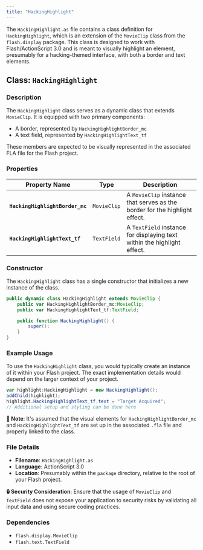 ```yaml
---
title: "HackingHighlight"
---
```


The `HackingHighlight.as` file contains a class definition for `HackingHighlight`, which is an extension of the `MovieClip` class from the `flash.display` package.
This class is designed to work with Flash/ActionScript 3.0 and is meant to visually highlight an element, presumably for a hacking-themed interface, with both a border and text elements.

## Class: `HackingHighlight`

### Description

The `HackingHighlight` class serves as a dynamic class that extends `MovieClip`.
It is equipped with two primary components:

- A border, represented by `HackingHighlightBorder_mc`
- A text field, represented by `HackingHighlightText_tf`

These members are expected to be visually represented in the associated FLA file for the Flash project.

### Properties

| Property Name               | Type          | Description                              |
| --------------------------- | ------------- | ---------------------------------------- |
| **`HackingHighlightBorder_mc`** | `MovieClip`   | A `MovieClip` instance that serves as the border for the highlight effect. |
| **`HackingHighlightText_tf`**   | `TextField`   | A `TextField` instance for displaying text within the highlight effect.  |

### Constructor

The `HackingHighlight` class has a single constructor that initializes a new instance of the class.

```actionscript
public dynamic class HackingHighlight extends MovieClip {
    public var HackingHighlightBorder_mc:MovieClip;
    public var HackingHighlightText_tf:TextField;

    public function HackingHighlight() {
        super();
    }
}
```

### Example Usage

To use the `HackingHighlight` class, you would typically create an instance of it within your Flash project.
The exact implementation details would depend on the larger context of your project.

```actionscript
var highlight:HackingHighlight = new HackingHighlight();
addChild(highlight);
highlight.HackingHighlightText_tf.text = "Target Acquired";
// Additional setup and styling can be done here
```

**📄 Note**: It's assumed that the visual elements for `HackingHighlightBorder_mc` and `HackingHighlightText_tf` are set up in the associated `.fla` file and properly linked to the class.

### File Details

- **Filename**: `HackingHighlight.as`
- **Language**: ActionScript 3.0
- **Location**: Presumably within the `package` directory, relative to the root of your Flash project.

**🔒 Security Consideration**: Ensure that the usage of `MovieClip` and `TextField` does not expose your application to security risks by validating all input data and using secure coding practices.

### Dependencies

- `flash.display.MovieClip`
- `flash.text.TextField`
